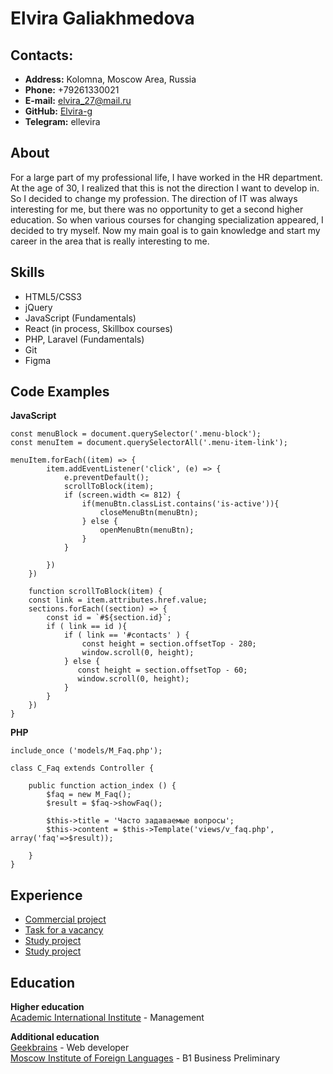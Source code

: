 # Elvira Galiakhmedova

## Contacts:

* **Address:** Kolomna, Moscow Area, Russia
* **Phone:** +79261330021
* **E-mail:** elvira_27@mail.ru
* **GitHub:** [Elvira-g](https://github.com/Elvira-g)
* **Telegram:** ellevira

## About
For a large part of my professional life, I have worked in the HR department. At the age of 30, I realized that this is not the direction I want to develop in. So I decided to change my profession. The direction of IT was always interesting for me, but there was no opportunity to get a second higher education. So when various courses for changing specialization appeared, I decided to try myself. Now my main goal is to gain knowledge and start my career in the area that is really interesting to me.

## Skills
* HTML5/CSS3
* jQuery
* JavaScript (Fundamentals)
* React (in process, Skillbox courses)
* PHP, Laravel (Fundamentals)
* Git
* Figma

## Code Examples
**JavaScript**

```const menuBtn = document.querySelector('.hamburger');
const menuBlock = document.querySelector('.menu-block');
const menuItem = document.querySelectorAll('.menu-item-link');

menuItem.forEach((item) => {
        item.addEventListener('click', (e) => {
            e.preventDefault();
            scrollToBlock(item);
            if (screen.width <= 812) {
                if(menuBtn.classList.contains('is-active')){
                    closeMenuBtn(menuBtn);
                } else {
                    openMenuBtn(menuBtn);
                }  
            }
            
        })
    })

    function scrollToBlock(item) {
    const link = item.attributes.href.value;
    sections.forEach((section) => {
        const id = `#${section.id}`;
        if ( link == id ){ 
            if ( link == '#contacts' ) {
                const height = section.offsetTop - 280;
                window.scroll(0, height);
            } else {
               const height = section.offsetTop - 60;
               window.scroll(0, height);
            }
        }
    })
}
```
**PHP**
```<?php
include_once ('models/M_Faq.php');

class C_Faq extends Controller {

    public function action_index () {
        $faq = new M_Faq();
        $result = $faq->showFaq();

        $this->title = 'Часто задаваемые вопросы';
        $this->content = $this->Template('views/v_faq.php', array('faq'=>$result));

    }
}
```

## Experience
* [Commercial project](https://sidelki-zabota.ru/)
* [Task for a vacancy](https://github.com/Elvira-g/ABC_Mobile_test)
* [Study project](https://rolling-scopes-school.github.io/elvira-g-JSFEPRESCHOOL/portfolio/)
* [Study project](https://rolling-scopes-school.github.io/elvira-g-JSFEPRESCHOOL/audiopleer/)

## Education
**Higher education**  
[Academic International Institute](http://ami-map.ru) - Management

**Additional education**  
[Geekbrains](https://gb.ru) - Web developer  
[Moscow Institute of Foreign Languages](http://www.mosinyaz.com) - B1 Business Preliminary



